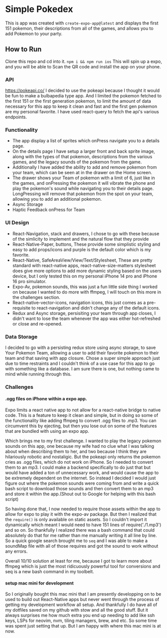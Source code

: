 # Simple Pokedex

This is app was created with `create-expo-app@latest` and displays the first 151 pokemon, their descriptions from all of the games, and allows you to add Pokemon to your party. 

## How to Run

Clone this repo and cd into it.
`npm i && npm run ios`
This will spin up a expo, and you will be able to Scan the QR code and install the app on your phone.

### API
https://pokeapi.co/
I decided to use the pokeapi because I thought it would be fun to make a bulbapedia type app. And I limited the pokemon fetched to the first 151 or the first generation pokemon, to limit the amount of data necessary for this app to keep it clean and fast and the first gen pokemon are my personal favorite. I have used react-query to fetch the api's various endpoints.

### Functionality
- The app display a list of sprites which onPress navigate you to a details page. 
- On the details page I have setup a larger front and back sprite image, along with the types of that pokemon, descriptions from the various games, and the legacy sounds of the pokemon from the game.
- Additionally I have added the ability to add and remove pokemon from your team, which can be seen at in the drawer on the Home screen.
- The drawer shows your Team of pokemon with a limit of 6, just like in the games, and onPressing the pokemon it will vibrate the phone and play the pokemon's sound while navigating you to their details page. LongPressing will remove that pokemon from the spot on your team, allowing you to add an additional pokemon.
- Async Storage
- Haptic Feedback onPress for Team

### UI Design
- React-Navigation, stack and drawers, I chose to go with these because of the simlicity to implement and the natural flow that they provide
- React-Native-Paper, buttons, These provide some simplistic styling and easy to add props/icons and purple is the default color which is my favorite.
- React-Native, SafeAreaView/View/Text/Stylesheet, These are pretty standard with react-native apps, react-native-size-matters stylesheet does give more options to add more dynamic styling based on the users device, but I only tested this on my personal iPhone 14 pro and iPhone 16 pro simulator.
- Expo-Av, pokemon sounds, this was just a fun little side thing I worked on because I wanted to do more with ffmpeg, I will touch on this more in the challenges section.
- React-native-vector-icons, navigation icons, this just comes as a pre-requisite to react-navigation and didn't change any of the default icons.
- Redux and Async storage, persisiting your team through app closes, I didn't want to lose the team whenever the app was either hot-refreshed or close and re-opened. 

### Data Storage
I decided to go with a persisting redux store using async storage, to save Your Pokemon Team, allowing a user to add their favorite pokemon to their team and that saving with app closure. Chose a super simple approach just due to time restraints and I couldn't think of a use case for this app to go with something like a database. I am sure there is one, but nothing came to mind while running through this.

### Challenges
#### .ogg files on iPhone within a expo app. 
Expo limits a react native app to not allow for a react-native bridge to native code. This is a feature to keep it clean and simple, but in doing so some of the functionality like adding ffmpeg to convert .ogg files to .mp3. You can circumvent this by ejecting, but then you lose out on some of the features that are bundled with using an expo app. 

Which brings me to my first challenge. I wanted to play the legacy pokemon sounds on this app, one because my wife had no clue what I was talking about when describing them to her, and two because I think they are hilariously robotic and nostaligic. But the pokeapi only returns the pokemon cries as .ogg files, which do not work on iPhone. So I needed to convert them to an mp3. I could make a backend specifically to do just that but would have added a ton of unnecessary work, and would cause the app to be extremely dependent on the internet. So instead I decided I would just figure out where the pokemon sounds were coming from and write a quick bash script to download those sounds and then convert them to an mp3 and store it within the app.(Shout out to Google for helping with this bash script) 

So having done that, I now needed to require those assets within the app to allow for expo to play it with the expo-av package. But then I realized that the `require()`  is only available on static assets. So I couldn't import it dynamically which meant I would need to have 151 lines of require('./1.mp3') and so on. So thankfully I realized there was a bash command that could absolutely do that for me rather than me manually writing it all line by line. So a quick google search brought me to `seq` and I was able to make a soundMap file with all of those requires and got the sound to work without any errors.

Overall 10/10 solution at least for me, because I got to learn more about ffmpeg which is just the most ridicuously powerful tool for conversions and seq is a new bash command in my toolbelt. 

#### setup mac mini for development
So I originally bought this mac mini that I am presently developping on to be used to build out React-Native apps but never went through the process of getting my development workflow all setup. And thankfully I do have all of my dotfiles saved on my github with stow and all the good stuff. But it always surprises me how much extra you end up needing to add like ssh keys, LSPs for neovim, nvm, tiling managers, brew, and etc. So some time was spent just setting that up. But I am happy with where this mac mini is at now. 

